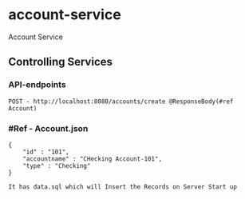# account-service
Account Service

## Controlling Services
### API-endpoints
```
POST - http://localhost:8080/accounts/create @ResponseBody(#ref Account)
```
### #Ref - Account.json
```
{
    "id" : "101",
    "accountname" : "CHecking Account-101",
    "type" : "Checking"
}

```
```
It has data.sql which will Insert the Records on Server Start up
```
